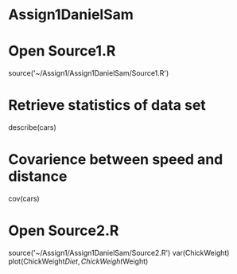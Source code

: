 Assign1DanielSam
================
# Open Source1.R
source('~/Assign1/Assign1DanielSam/Source1.R')
# Retrieve statistics of data set
describe(cars)
# Covarience between speed and distance
cov(cars)
# Open Source2.R
source('~/Assign1/Assign1DanielSam/Source2.R')
var(ChickWeight)
plot(ChickWeight$Diet,ChickWeight$Weight)